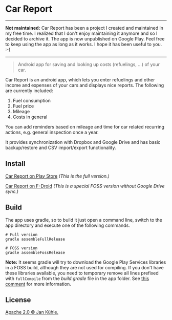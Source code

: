# Car Report

---

**Not maintained:** Car Report has been a project I created and maintained in my free time. I realized that I don't enjoy maintaining it anymore and so I decided to archive it. The app is now unpublished on Google Play. Feel free to keep using the app as long as it works. I hope it has been useful to you. :-)

---

> Android app for saving and looking up costs (refuelings, ...) of your car.

Car Report is an android app, which lets you enter refuelings and other income and expenses of your
cars and displays nice reports. The following are currently included:

1. Fuel consumption
1. Fuel price
1. Mileage
1. Costs in general

You can add reminders based on mileage and time for car related recurring actions, e.g. general
inspection once a year.

It provides synchronization with Dropbox and Google Drive and has basic backup/restore and CSV
import/export functionality.

## Install

[Car Report on Play Store](https://play.google.com/store/apps/details?id=me.kuehle.carreport)
_(This is the full version.)_

[Car Report on F-Droid](https://f-droid.org/repository/browse/?fdid=me.kuehle.carreport)
_(This is a special FOSS version without Google Drive sync.)_

## Build

The app uses gradle, so to build it just open a command line, switch to the app directory and
execute one of the following commands.

```
# Full version
gradle assembleFullRelease

# FOSS version
gradle assembleFossRelease
```

**Note:** It seems gradle will try to download the Google Play Services libraries in a FOSS build,
although they are not used for compiling. If you don't have these libraries available, you need
to temporary remove all lines prefixed with `fullCompile` from the _build.gradle_ file in the
app folder. See [this comment](https://bitbucket.org/frigus02/car-report/issues/53/dependence-on-proprietary-components#comment-21959839)
for more information.

## License

[Apache 2.0 © Jan Kühle.](../COPYING)
